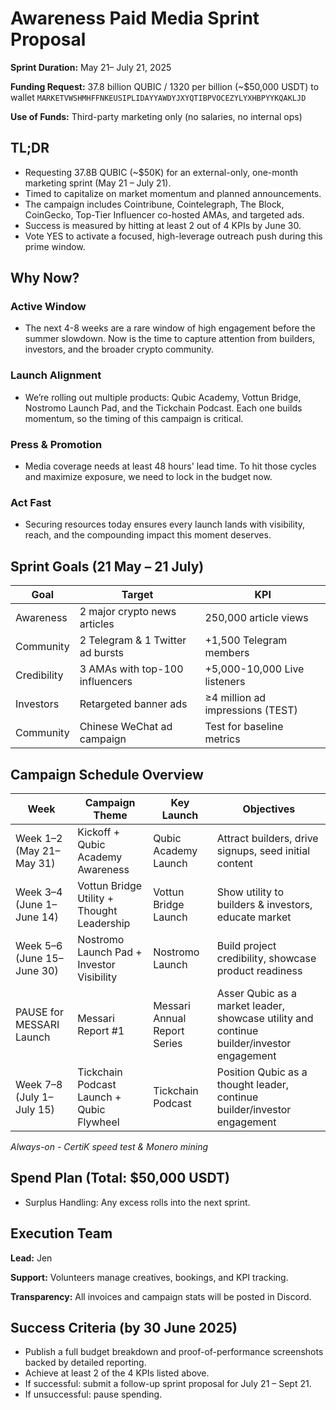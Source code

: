 # Awareness Paid Media Sprint Proposal

**Sprint Duration:** May 21– July 21, 2025

**Funding Request:** 37.8 billion QUBIC / 1320 per billion (~$50,000 USDT) to wallet `MARKETVWSHMHFFNKEUSIPLIDAYYAWDYJXYQTIBPVOCEZYLYXHBPYYKQAKLJD`

**Use of Funds:** Third-party marketing only (no salaries, no internal ops)

## TL;DR

- Requesting 37.8B QUBIC (~$50K) for an external-only, one-month marketing sprint (May 21 – July 21).
- Timed to capitalize on market momentum and planned announcements.
- The campaign includes Cointribune, Cointelegraph, The Block, CoinGecko, Top-Tier Influencer co-hosted AMAs, and targeted ads.
- Success is measured by hitting at least 2 out of 4 KPIs by June 30.
- Vote YES to activate a focused, high-leverage outreach push during this prime window.

## Why Now?

### Active Window

- The next 4-8 weeks are a rare window of high engagement before the summer slowdown. Now is the time to capture attention from builders, investors, and the broader crypto community.

### Launch Alignment

- We’re rolling out multiple products: Qubic Academy, Vottun Bridge, Nostromo Launch Pad, and the Tickchain Podcast. Each one builds momentum, so the timing of this campaign is critical.

### Press & Promotion

- Media coverage needs at least 48 hours' lead time. To hit those cycles and maximize exposure, we need to lock in the budget now.

### Act Fast

- Securing resources today ensures every launch lands with visibility, reach, and the compounding impact this moment deserves.

## Sprint Goals (21 May – 21 July)

| Goal        | Target                           | KPI                              |
| ----------- | -------------------------------- | -------------------------------- |
| Awareness   | 2 major crypto news articles     | 250,000 article views            |
| Community   | 2 Telegram & 1 Twitter ad bursts | +1,500 Telegram members          |
| Credibility | 3 AMAs with top-100 influencers  | +5,000-10,000 Live listeners     |
| Investors   | Retargeted banner ads            | ≥4 million ad impressions (TEST) |
| Community   | Chinese WeChat ad campaign       | Test for baseline metrics        |

## Campaign Schedule Overview

| Week                       | Campaign Theme                             | Key Launch                   | Objectives                                                                                |
| -------------------------- | ------------------------------------------ | ---------------------------- | ----------------------------------------------------------------------------------------- |
| Week 1–2 (May 21–May 31)   | Kickoff + Qubic Academy Awareness          | Qubic Academy Launch         | Attract builders, drive signups, seed initial content                                     |
| Week 3–4 (June 1–June 14)  | Vottun Bridge Utility + Thought Leadership | Vottun Bridge Launch         | Show utility to builders & investors, educate market                                      |
| Week 5–6 (June 15–June 30) | Nostromo Launch Pad + Investor Visibility  | Nostromo Launch              | Build project credibility, showcase product readiness                                     |
| PAUSE for MESSARI Launch   | Messari Report #1                          | Messari Annual Report Series | Asser Qubic as a market leader, showcase utility and continue builder/investor engagement |
| Week 7–8 (July 1–July 15)  | Tickchain Podcast Launch + Qubic Flywheel  | Tickchain Podcast            | Position Qubic as a thought leader, continue builder/investor engagement                  |

*Always-on - CertiK speed test & Monero mining*

## Spend Plan (Total: \$50,000 USDT)

- Surplus Handling: Any excess rolls into the next sprint.

## Execution Team

**Lead:** Jen

**Support:** Volunteers manage creatives, bookings, and KPI tracking.

**Transparency:** All invoices and campaign stats will be posted in Discord.

## Success Criteria (by 30 June 2025)

- Publish a full budget breakdown and proof-of-performance screenshots backed by detailed reporting.
- Achieve at least 2 of the 4 KPIs listed above.
- If successful: submit a follow-up sprint proposal for July 21 – Sept 21.
- If unsuccessful: pause spending.
